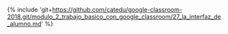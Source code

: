 {% include 'git+https://github.com/catedu/google-classroom-2018.git/modulo_2_trabajo_basico_con_google_classroom/27_la_interfaz_de_alumno.md' %}